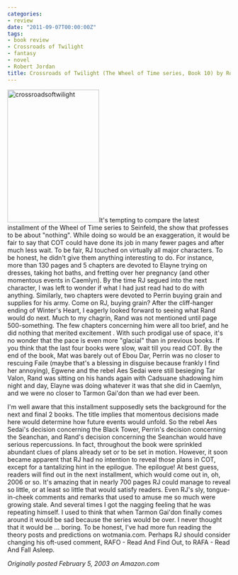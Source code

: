 ```yaml
---
categories:
- review
date: "2011-09-07T00:00:00Z"
tags:
- book review
- Crossroads of Twilight
- fantasy
- novel
- Robert Jordan
title: Crossroads of Twilight (The Wheel of Time series, Book 10) by Robert Jordan
---
```

<img class="pull-left" title="crossroadsoftwilight" src="http://yentran.isamonkey.org/gallery/images/crossroadsoftwilight-207x300.jpg" width="207" height="300" />It's tempting to compare the latest installment of the Wheel of Time series to Seinfeld, the show that professes to be about "nothing". While doing so would be an exaggeration, it would be fair to say that COT could have done its job in many fewer pages and after much less wait. To be fair, RJ touched on virtually all major characters. To be honest, he didn't give them anything interesting to do. For instance, more than 130 pages and 5 chapters are devoted to Elayne trying on dresses, taking hot baths, and fretting over her pregnancy (and other momentous events in Caemlyn). By the time RJ segued into the next character, I was left to wonder if what I had just read had to do with anything. Similarly, two chapters were devoted to Perrin buying grain and supplies for his army. Come on RJ, buying grain? After the cliff-hanger ending of Winter's Heart, I eagerly looked forward to seeing what Rand would do next. Much to my chagrin, Rand was not mentioned until page 500-something. The few chapters concerning him were all too brief, and he did nothing that merited excitement . With such prodigal use of space, it's no wonder that the pace is even more "glacial" than in previous books. If you think that the last four books were slow, wait till you read COT. By the end of the book, Mat was barely out of Ebou Dar, Perrin was no closer to rescuing Faile (maybe that's a blessing in disguise because frankly I find her annoying), Egwene and the rebel Aes Sedai were still besieging Tar Valon, Rand was sitting on his hands again with Cadsuane shadowing him night and day, Elayne was doing whatever it was that she did in Caemlyn, and we were no closer to Tarmon Gai'don than we had ever been.

I'm well aware that this installment supposedly sets the background for the next and final 2 books. The title implies that momentous decisions made here would determine how future events would unfold. So the rebel Aes Sedai's decision concerning the Black Tower, Perrin's decision concerning the Seanchan, and Rand's decision concerning the Seanchan would have serious repercussions. In fact, throughout the book were sprinkled abundant clues of plans already set or to be set in motion. However, it soon became apparent that RJ had no intention to reveal those plans in COT, except for a tantalizing hint in the epilogue. The epilogue! At best guess, readers will find out in the next installment, which would come out in, oh, 2006 or so. It's amazing that in nearly 700 pages RJ could manage to reveal so little, or at least so little that would satisfy readers. Even RJ's sly, tongue-in-cheek comments and remarks that used to amuse me so much were growing stale. And several times I got the nagging feeling that he was repeating himself. I used to think that when Tarmon Gai'don finally comes around it would be sad because the series would be over. I never thought that it would be ... boring. To be honest, I've had more fun reading the theory posts and predictions on wotmania.com. Perhaps RJ should consider changing his oft-used comment, RAFO - Read And Find Out, to RAFA - Read And Fall Asleep.

*Originally posted February 5, 2003 on Amazon.com*

